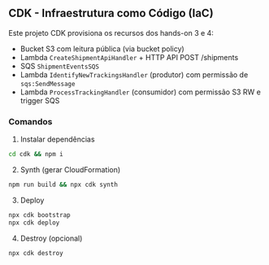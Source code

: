 ## CDK - Infraestrutura como Código (IaC)

Este projeto CDK provisiona os recursos dos hands-on 3 e 4:

- Bucket S3 com leitura pública (via bucket policy)
- Lambda `CreateShipmentApiHandler` + HTTP API POST /shipments
- SQS `ShipmentEventsSQS`
- Lambda `IdentifyNewTrackingsHandler` (produtor) com permissão de `sqs:SendMessage`
- Lambda `ProcessTrackingHandler` (consumidor) com permissão S3 RW e trigger SQS

### Comandos

1. Instalar dependências

```bash
cd cdk && npm i
```

2. Synth (gerar CloudFormation)

```bash
npm run build && npx cdk synth
```

3. Deploy

```bash
npx cdk bootstrap
npx cdk deploy
```

4. Destroy (opcional)

```bash
npx cdk destroy
```
